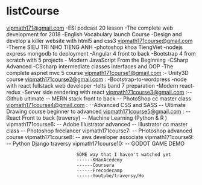 # listCourse
vipmath171@gmail.com                      -ESl podcast 20 lesson
                                          -The complete web development for 2018
                                          -English Vocabulary launch Course
                                          -Design and develop a killer website with html5 and css3
vipmath171course@gmail.com               -Theme SIEU TRI NHO TIENG ANH
                                         -photoshop khoa TiengViet
                                         -nodejs express mongodb to deployment
                                         -Angular 4 front to back
                                         -Bootstrap 4 from scratch with 5 projects
                                         - Modern JavaScript From the Beginning
                                         -CSharp Advanced
                                         -CScharp intermediate classes interfaces and OOP
                                         -The complete aspnet mvc 5 course
vipmath171course1@gmail.com     :- Unity3D course
vipmath171course2@gmail.com : -Bootstrap-to-wordpress
                              -node with react fullstack web developer
                              -Ielts band 7 preparation
                              -Modern react-redux
                              -Server side rendering with react
vipmath171course3@gmail.com     :--Github ultimate
                                 -- MERN stack front to back 
                                 -- PhotoShop cc master class
vipmath171course4@gmail.com : --Advanced CSS and SASS
                              -- Ultimate Drawing course beginner to advanced
vipmath171course5@gmail.com : -- React Front to back (traversy)
                              -- Machine Learning (Python & R )
vipmath171course6: -- Adobe Illustrator advanced
                   -- Illustrator cc master class
                   -- Photoshop freelancer
vipmath171course7: -- PHotoshop advanced course
vipmath171course8: -- aws developer associate
vipmath171course9: -- Python Django traversy
vipmath171course10: -- GODOT GAME DEMO

                              
                              
                              SOME way that I haven't watched yet
                              ------KHanAcedemy
                              ------Coursera
                              ------Frecodecamp
                              ------Youtube/traversy/Ho

